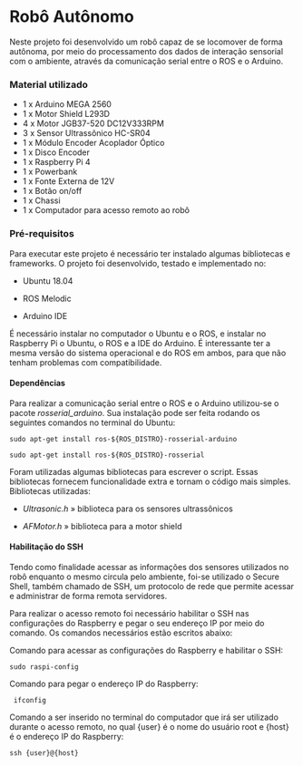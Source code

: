 # Robô Autônomo

Neste projeto foi desenvolvido um robô capaz de se locomover de forma autônoma, por meio do processamento dos dados de interação sensorial com o ambiente, através da comunicação serial entre o ROS e o Arduino. 

### Material utilizado

- 1 x Arduino MEGA 2560
- 1 x Motor Shield L293D
- 4 x Motor JGB37-520 DC12V333RPM
- 3 x Sensor Ultrassônico HC-SR04
- 1 x Módulo Encoder Acoplador Óptico
- 1 x Disco Encoder
- 1 x Raspberry Pi 4
- 1 x Powerbank
- 1 x Fonte Externa de 12V
- 1 x Botão on/off
- 1 x Chassi
- 1 x Computador para acesso remoto ao robô

### Pré-requisitos

Para executar este projeto é necessário ter instalado algumas bibliotecas e frameworks. O projeto foi desenvolvido, testado e implementado no:

- Ubuntu 18.04

- ROS Melodic

- Arduino IDE

É necessário instalar no computador o Ubuntu e o ROS, e instalar no Raspberry Pi o Ubuntu, o ROS e a IDE do Arduino. É interessante ter a mesma versão do sistema operacional e do ROS em ambos, para que não tenham problemas com compatibilidade.

#### Dependências

Para realizar a comunicação serial entre o ROS e o Arduino utilizou-se o pacote *rosserial_arduino*. Sua instalação pode ser feita rodando os seguintes comandos no terminal do Ubuntu:

```
sudo apt-get install ros-${ROS_DISTRO}-rosserial-arduino
```

```
sudo apt-get install ros-${ROS_DISTRO}-rosserial
```

Foram utilizadas algumas bibliotecas para escrever o script. Essas bibliotecas fornecem funcionalidade extra e tornam o código mais simples. Bibliotecas utilizadas:

- *Ultrasonic.h* » biblioteca para os sensores ultrassônicos

- *AFMotor.h* » biblioteca para a motor shield

#### Habilitação do SSH

Tendo como finalidade acessar as informações dos sensores utilizados no robô enquanto o mesmo circula pelo ambiente, foi-se utilizado o Secure Shell, também chamado de SSH, um protocolo de rede que permite acessar e administrar de forma remota servidores.

Para realizar o acesso remoto foi necessário habilitar o SSH nas configurações do Raspberry e pegar o seu endereço IP por meio do comando. Os comandos necessários estão escritos abaixo:

Comando para acessar as configurações do Raspberry e habilitar o SSH:

```
sudo raspi-config
```

Comando para pegar o endereço IP do Raspberry:

```
 ifconfig
```

Comando a ser inserido no terminal do computador que irá ser utilizado durante o acesso remoto, no qual {user} é o nome do usuário root e {host} é o endereço IP do Raspberry:

```
ssh {user}@{host}
```

